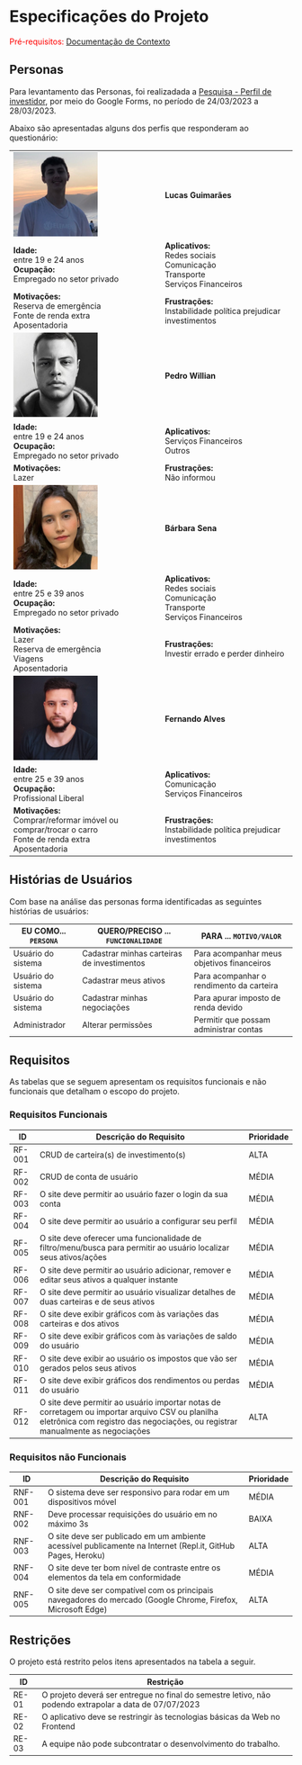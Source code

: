 # Especificações do Projeto

<span style="color:red">Pré-requisitos: <a href="1-Documentação de Contexto.md"> Documentação de Contexto</a></span>

<!--- Definição do problema e ideia de solução a partir da perspectiva do usuário. É composta pela definição do  diagrama de personas, histórias de usuários, requisitos funcionais e não funcionais além das restrições do projeto.

Apresente uma visão geral do que será abordado nesta parte do documento, enumerando as técnicas e/ou ferramentas utilizadas para realizar a especificações do projeto  --->

## Personas

Para levantamento das Personas, foi realizadada a [Pesquisa - Perfil de investidor](https://docs.google.com/forms/d/e/1FAIpQLSfjqRgOiBQSQ025G97otpiJ7b3VG3CxzBuqh_xigACh5arYlA/closedform), por meio do Google Forms, no período de 24/03/2023 a 28/03/2023.

Abaixo são apresentadas alguns dos perfis que responderam ao questionário:

|                                                                             |                                                                                 |
|-----------------------------------------------------------------------------|---------------------------------------------------------------------------------|
| <img src="img/lucas_guimaraes.jpg" width="150" height="150">                | **Lucas Guimarães**                                                             |
| **Idade:**<br>entre 19 e 24 anos<br>**Ocupação:**<br>Empregado no setor privado           | **Aplicativos:**<br>Redes sociais<br>Comunicação<br>Transporte<br>Serviços Financeiros      |
| **Motivações:**<br>Reserva de emergência<br>Fonte de renda extra<br>Aposentadoria      | **Frustrações:**<br>Instabilidade política prejudicar investimentos                   |
| <img src="img/pedro_william.jpg" width="150" height="150">                  | **Pedro Willian**                                                               |
| **Idade:**<br>entre 19 e 24 anos<br>**Ocupação:**<br>Empregado no setor privado           | **Aplicativos:**<br>Serviços Financeiros<br>Outros                                      |
| **Motivações:**<br>Lazer                                                           | **Frustrações:**<br>Não informou                                                      |
| <img src="img/barbara_sena.jpg" width="150" height="150">                   | **Bárbara Sena**                                                                |
| **Idade:**<br>entre 25 e 39 anos<br>**Ocupação:**<br>Empregado no setor privado           | **Aplicativos:**<br>Redes sociais<br>Comunicação<br>Transporte<br>Serviços Financeiros      |
| **Motivações:**<br>Lazer<br>Reserva de emergência<br>Viagens<br>Aposentadoria            | **Frustrações:**<br>Investir errado e perder dinheiro                                 |
| <img src="img/fernando_alves.jpg" width="150" height="150">                 | **Fernando Alves**                                                              |
| **Idade:**<br>entre 25 e 39 anos<br>**Ocupação:**<br>Profissional Liberal                 | **Aplicativos:**<br>Comunicação<br>Serviços Financeiros                                 |
| **Motivações:**<br>Comprar/reformar imóvel ou comprar/trocar o carro<br>Fonte de renda extra<br>Aposentadoria| **Frustrações:**<br>Instabilidade política prejudicar investimentos|

<!--- > **Links Úteis**: 
> - [Rock Content](https://rockcontent.com/blog/personas/)
> - [Hotmart](https://blog.hotmart.com/pt-br/como-criar-persona-negocio/)
> - [O que é persona?](https://resultadosdigitais.com.br/blog/persona-o-que-e/)
> - [Persona x Público-alvo](https://flammo.com.br/blog/persona-e-publico-alvo-qual-a-diferenca/)
> - [Mapa de Empatia](https://resultadosdigitais.com.br/blog/mapa-da-empatia/)
> - [Mapa de Stalkeholders](https://www.racecomunicacao.com.br/blog/como-fazer-o-mapeamento-de-stakeholders/)

Lembre-se que você deve ser enumerar e descrever precisamente e personalizada todos os clientes ideais que sua solução almeja.  --->

## Histórias de Usuários

Com base na análise das personas forma identificadas as seguintes histórias de usuários:

|EU COMO... `PERSONA`| QUERO/PRECISO ... `FUNCIONALIDADE`            |PARA ... `MOTIVO/VALOR`                              |
|--------------------|-----------------------------------------------|-----------------------------------------------------|
|Usuário do sistema  | Cadastrar minhas carteiras de investimentos   | Para acompanhar meus objetivos financeiros          |
|Usuário do sistema  | Cadastrar meus ativos                         | Para acompanhar o rendimento da carteira            |
|Usuário do sistema  | Cadastrar minhas negociações                  | Para apurar imposto de renda devido                 |
|Administrador       | Alterar permissões                            | Permitir que possam administrar contas              |

<!--- Apresente aqui as histórias de usuário que são relevantes para o projeto de sua solução. As Histórias de Usuário consistem em uma ferramenta poderosa para a compreensão e elicitação dos requisitos funcionais e não funcionais da sua aplicação. Se possível, agrupe as histórias de usuário por contexto, para facilitar consultas recorrentes à essa parte do documento.

> **Links Úteis**:
> - [Histórias de usuários com exemplos e template](https://www.atlassian.com/br/agile/project-management/user-stories)
> - [Como escrever boas histórias de usuário (User Stories)](https://medium.com/vertice/como-escrever-boas-users-stories-hist%C3%B3rias-de-usu%C3%A1rios-b29c75043fac)
> - [User Stories: requisitos que humanos entendem](https://www.luiztools.com.br/post/user-stories-descricao-de-requisitos-que-humanos-entendem/)
> - [Histórias de Usuários: mais exemplos](https://www.reqview.com/doc/user-stories-example.html)
> - [9 Common User Story Mistakes](https://airfocus.com/blog/user-story-mistakes/)  --->

## Requisitos

As tabelas que se seguem apresentam os requisitos funcionais e não funcionais que detalham o escopo do projeto.

### Requisitos Funcionais

|ID    | Descrição do Requisito  | Prioridade |
|------|-----------------------------------------|----|
|RF-001| CRUD de carteira(s) de investimento(s) | ALTA | 
|RF-002| CRUD de conta de usuário | MÉDIA |
|RF-003| O site deve permitir ao usuário fazer o login da sua conta | MÉDIA |
|RF-004| O site deve permitir ao usuário a configurar seu perfil | MÉDIA |
|RF-005| O site deve oferecer uma funcionalidade de filtro/menu/busca para permitir ao usuário localizar seus ativos/ações | MÉDIA |
|RF-006| O site deve permitir ao usuário adicionar, remover e editar seus ativos a qualquer instante | MÉDIA |
|RF-007| O site deve permitir ao usuário visualizar detalhes de duas carteiras e de seus ativos | MÉDIA |
|RF-008| O site deve exibir gráficos com às variações das carteiras e dos ativos | MÉDIA |
|RF-009| O site deve exibir gráficos com às variações de saldo do usuário | MÉDIA |
|RF-010| O site deve exibir ao usuário os impostos que vão ser gerados pelos seus ativos | MÉDIA |
|RF-011| O site deve exibir gráficos dos rendimentos ou perdas do usuário | MÉDIA |
|RF-012| O site deve permitir ao usuário importar notas de corretagem ou importar arquivo CSV ou planilha eletrônica com registro das negociações, ou registrar manualmente as negociações | ALTA |

### Requisitos não Funcionais

|ID | Descrição do Requisito  |Prioridade |
|-------|-------------------------|----|
|RNF-001| O sistema deve ser responsivo para rodar em um dispositivos móvel | MÉDIA | 
|RNF-002| Deve processar requisições do usuário em no máximo 3s |  BAIXA | 
|RNF-003| O site deve ser publicado em um ambiente acessível publicamente na Internet (Repl.it, GitHub Pages, Heroku) | ALTA |
|RNF-004| O site deve ter bom nível de contraste entre os elementos da tela em conformidade | MÉDIA |
|RNF-005| O site deve ser compatível com os principais navegadores do mercado (Google Chrome, Firefox, Microsoft Edge) | ALTA |

<!--- Com base nas Histórias de Usuário, enumere os requisitos da sua solução. Classifique esses requisitos em dois grupos:

- [Requisitos Funcionais
 (RF)](https://pt.wikipedia.org/wiki/Requisito_funcional):
 correspondem a uma funcionalidade que deve estar presente na
  plataforma (ex: cadastro de usuário).
- [Requisitos Não Funcionais
  (RNF)](https://pt.wikipedia.org/wiki/Requisito_n%C3%A3o_funcional):
  correspondem a uma característica técnica, seja de usabilidade,
  desempenho, confiabilidade, segurança ou outro (ex: suporte a
  dispositivos iOS e Android).
Lembre-se que cada requisito deve corresponder à uma e somente uma
característica alvo da sua solução. Além disso, certifique-se de que
todos os aspectos capturados nas Histórias de Usuário foram cobertos.  --->

## Restrições

O projeto está restrito pelos itens apresentados na tabela a seguir.

|ID| Restrição                                             |
|--|-------------------------------------------------------|
|RE-01| O projeto deverá ser entregue no final do semestre letivo, não podendo extrapolar a data de 07/07/2023 |
|RE-02| O aplicativo deve se restringir às tecnologias básicas da Web no Frontend |
|RE-03| A equipe não pode subcontratar o desenvolvimento do trabalho.   |


<!--- Enumere as restrições à sua solução. Lembre-se de que as restrições geralmente limitam a solução candidata.

> **Links Úteis**:
> - [O que são Requisitos Funcionais e Requisitos Não Funcionais?](https://codificar.com.br/requisitos-funcionais-nao-funcionais/)
> - [O que são requisitos funcionais e requisitos não funcionais?](https://analisederequisitos.com.br/requisitos-funcionais-e-requisitos-nao-funcionais-o-que-sao/)  --->
